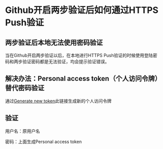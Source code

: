 # Github开启两步验证后如何通过HTTPS Push验证

## 两步验证后本地无法使用密码验证
当在Github开启两步验证以后，在本地进行HTTPS Push验证的时候使用登陆密码和两步验证密码都是无法验证，均会提示验证错误。

## 解决办法：Personal access token（个人访问令牌）替代密码验证
通过[Generate new token](https://github.com/settings/tokens)此链接生成新的个人访问令牌

## 验证
用户名：原用户名

密码：上面生成Personal access token
